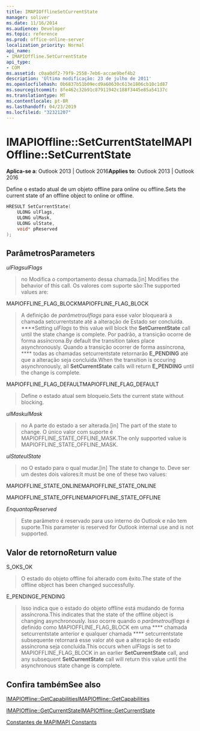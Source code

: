 ```yaml
---
title: IMAPIOfflineSetCurrentState
manager: soliver
ms.date: 11/16/2014
ms.audience: Developer
ms.topic: reference
ms.prod: office-online-server
localization_priority: Normal
api_name:
- IMAPIOffline.SetCurrentState
api_type:
- COM
ms.assetid: c0aa0df2-79f9-2558-7eb6-accae9bef4b2
description: 'Última modificação: 23 de julho de 2011'
ms.openlocfilehash: 0b6837b51b09ecd9a60630c613e1806cb10c1d87
ms.sourcegitcommit: 8fe462c32b91c87911942c188f3445e85a54137c
ms.translationtype: MT
ms.contentlocale: pt-BR
ms.lasthandoff: 04/23/2019
ms.locfileid: "32321207"
---
```

# <a name="imapiofflinesetcurrentstate"></a><span data-ttu-id="c398f-103">IMAPIOffline::SetCurrentState</span><span class="sxs-lookup"><span data-stu-id="c398f-103">IMAPIOffline::SetCurrentState</span></span>

  
  
<span data-ttu-id="c398f-104">**Aplica-se a**: Outlook 2013 | Outlook 2016</span><span class="sxs-lookup"><span data-stu-id="c398f-104">**Applies to**: Outlook 2013 | Outlook 2016</span></span> 
  
<span data-ttu-id="c398f-105">Define o estado atual de um objeto offline para online ou offline.</span><span class="sxs-lookup"><span data-stu-id="c398f-105">Sets the current state of an offline object to online or offline.</span></span>
  
```cpp
HRESULT SetCurrentState( 
    ULONG ulFlags, 
    ULONG ulMask, 
    ULONG ulState, 
    void* pReserved 
);
```

## <a name="parameters"></a><span data-ttu-id="c398f-106">Parâmetros</span><span class="sxs-lookup"><span data-stu-id="c398f-106">Parameters</span></span>

 <span data-ttu-id="c398f-107">_ulFlags_</span><span class="sxs-lookup"><span data-stu-id="c398f-107">_ulFlags_</span></span>
  
> <span data-ttu-id="c398f-108">no Modifica o comportamento dessa chamada.</span><span class="sxs-lookup"><span data-stu-id="c398f-108">[in] Modifies the behavior of this call.</span></span> <span data-ttu-id="c398f-109">Os valores com suporte são:</span><span class="sxs-lookup"><span data-stu-id="c398f-109">The supported values are:</span></span>
    
<span data-ttu-id="c398f-110">MAPIOFFLINE_FLAG_BLOCK</span><span class="sxs-lookup"><span data-stu-id="c398f-110">MAPIOFFLINE_FLAG_BLOCK</span></span>
  
> <span data-ttu-id="c398f-111">A definição de _parâmetroulflags_ para esse valor bloqueará a chamada setcurrentstate até a alteração de Estado ser concluída. \*\*\*\*</span><span class="sxs-lookup"><span data-stu-id="c398f-111">Setting  _ulFlags_ to this value will block the **SetCurrentState** call until the state change is complete.</span></span> <span data-ttu-id="c398f-112">Por padrão, a transição ocorre de forma assíncrona.</span><span class="sxs-lookup"><span data-stu-id="c398f-112">By default the transition takes place asynchronously.</span></span> <span data-ttu-id="c398f-113">Quando a transição ocorrer de forma assíncrona, \*\*\*\* todas as chamadas setcurrentstate retornarão **E_PENDING** até que a alteração seja concluída.</span><span class="sxs-lookup"><span data-stu-id="c398f-113">When the transition is occuring asynchronously, all **SetCurrentState** calls will return **E_PENDING** until the change is complete.</span></span> 
    
<span data-ttu-id="c398f-114">MAPIOFFLINE_FLAG_DEFAULT</span><span class="sxs-lookup"><span data-stu-id="c398f-114">MAPIOFFLINE_FLAG_DEFAULT</span></span>
  
> <span data-ttu-id="c398f-115">Define o estado atual sem bloqueio.</span><span class="sxs-lookup"><span data-stu-id="c398f-115">Sets the current state without blocking.</span></span>
    
 <span data-ttu-id="c398f-116">_ulMask_</span><span class="sxs-lookup"><span data-stu-id="c398f-116">_ulMask_</span></span>
  
> <span data-ttu-id="c398f-117">no A parte do estado a ser alterada.</span><span class="sxs-lookup"><span data-stu-id="c398f-117">[in] The part of the state to change.</span></span> <span data-ttu-id="c398f-118">O único valor com suporte é MAPIOFFLINE_STATE_OFFLINE_MASK.</span><span class="sxs-lookup"><span data-stu-id="c398f-118">The only supported value is MAPIOFFLINE_STATE_OFFLINE_MASK.</span></span>
    
 <span data-ttu-id="c398f-119">_ulState_</span><span class="sxs-lookup"><span data-stu-id="c398f-119">_ulState_</span></span>
  
> <span data-ttu-id="c398f-120">no O estado para o qual mudar.</span><span class="sxs-lookup"><span data-stu-id="c398f-120">[in] The state to change to.</span></span> <span data-ttu-id="c398f-121">Deve ser um destes dois valores:</span><span class="sxs-lookup"><span data-stu-id="c398f-121">It must be one of these two values:</span></span>
    
<span data-ttu-id="c398f-122">MAPIOFFLINE_STATE_ONLINE</span><span class="sxs-lookup"><span data-stu-id="c398f-122">MAPIOFFLINE_STATE_ONLINE</span></span>
  
> 
    
<span data-ttu-id="c398f-123">MAPIOFFLINE_STATE_OFFLINE</span><span class="sxs-lookup"><span data-stu-id="c398f-123">MAPIOFFLINE_STATE_OFFLINE</span></span>
  
> 
    
 <span data-ttu-id="c398f-124">_Enquanto_</span><span class="sxs-lookup"><span data-stu-id="c398f-124">_pReserved_</span></span>
  
> <span data-ttu-id="c398f-125">Este parâmetro é reservado para uso interno do Outlook e não tem suporte.</span><span class="sxs-lookup"><span data-stu-id="c398f-125">This parameter is reserved for Outlook internal use and is not supported.</span></span> 
    
## <a name="return-value"></a><span data-ttu-id="c398f-126">Valor de retorno</span><span class="sxs-lookup"><span data-stu-id="c398f-126">Return value</span></span>

<span data-ttu-id="c398f-127">S_OK</span><span class="sxs-lookup"><span data-stu-id="c398f-127">S_OK</span></span>
  
> <span data-ttu-id="c398f-128">O estado do objeto offline foi alterado com êxito.</span><span class="sxs-lookup"><span data-stu-id="c398f-128">The state of the offline object has been changed successfully.</span></span>
    
<span data-ttu-id="c398f-129">E_PENDING</span><span class="sxs-lookup"><span data-stu-id="c398f-129">E_PENDING</span></span>
  
> <span data-ttu-id="c398f-130">Isso indica que o estado do objeto offline está mudando de forma assíncrona.</span><span class="sxs-lookup"><span data-stu-id="c398f-130">This indicates that the state of the offline object is changing asynchronously.</span></span> <span data-ttu-id="c398f-131">Isso ocorre quando o _parâmetroulflags_ é definido como MAPIOFFLINE_FLAG_BLOCK em uma \*\*\*\* chamada setcurrentstate anterior e qualquer chamada \*\*\*\* setcurrentstate subsequente retornará esse valor até que a alteração de estado assíncrona seja concluída.</span><span class="sxs-lookup"><span data-stu-id="c398f-131">This occurs when  _ulFlags_ is set to MAPIOFFLINE_FLAG_BLOCK in an earlier **SetCurrentState** call, and any subsequent **SetCurrentState** call will return this value until the asynchronous state change is complete.</span></span> 
    
## <a name="see-also"></a><span data-ttu-id="c398f-132">Confira também</span><span class="sxs-lookup"><span data-stu-id="c398f-132">See also</span></span>



[<span data-ttu-id="c398f-133">IMAPIOffline::GetCapabilities</span><span class="sxs-lookup"><span data-stu-id="c398f-133">IMAPIOffline::GetCapabilities</span></span>](imapioffline-getcapabilities.md)
  
[<span data-ttu-id="c398f-134">IMAPIOffline::GetCurrentState</span><span class="sxs-lookup"><span data-stu-id="c398f-134">IMAPIOffline::GetCurrentState</span></span>](imapioffline-getcurrentstate.md)


[<span data-ttu-id="c398f-135">Constantes de MAPI</span><span class="sxs-lookup"><span data-stu-id="c398f-135">MAPI Constants</span></span>](mapi-constants.md)

